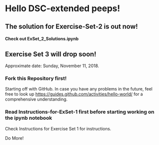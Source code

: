 # Hello DSC-extended peeps!

## The solution for Exercise-Set-2 is out now!

#### Check out ExSet_2_Solutions.ipynb

## Exercise Set 3 will drop soon!

Approximate date: Sunday, November 11, 2018.

### Fork this Repository first!

Starting off with GitHub.
In case you have any problems in the future, feel free to look up https://guides.github.com/activities/hello-world/
for a comprehensive understanding.

### Read Instructions-for-ExSet-1 first before starting working on the ipynb notebook

Check Instructions for Exercise Set 1 for instructions.

Do More!
